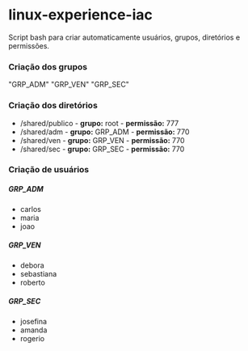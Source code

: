 # linux-experience-iac
Script bash para criar automaticamente usuários, grupos, diretórios e permissões.

### Criação dos grupos
"GRP_ADM" "GRP_VEN" "GRP_SEC"
### Criação dos diretórios
* /shared/publico - **grupo:** root - **permissão:** 777
* /shared/adm - **grupo:**  GRP_ADM - **permissão:** 770
* /shared/ven - **grupo:**  GRP_VEN - **permissão:** 770
* /shared/sec - **grupo:**  GRP_SEC - **permissão:** 770 
### Criação de usuários
##### GRP_ADM
* carlos
* maria
* joao
##### GRP_VEN
* debora 
* sebastiana
* roberto
##### GRP_SEC
* josefina
* amanda
* rogerio